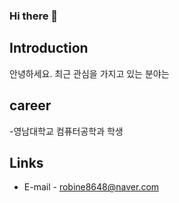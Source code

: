 ### Hi there 👋

## Introduction
안녕하세요.
최근 관심을 가지고 있는 분야는 

## career
-영남대학교 컴퓨터공학과 학생

## Links
- E-mail - robine8648@naver.com

## 
